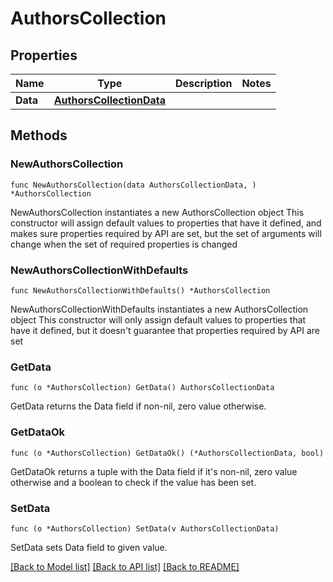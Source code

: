 # AuthorsCollection

## Properties

Name | Type | Description | Notes
------------ | ------------- | ------------- | -------------
**Data** | [**AuthorsCollectionData**](AuthorsCollectionData.md) |  | 

## Methods

### NewAuthorsCollection

`func NewAuthorsCollection(data AuthorsCollectionData, ) *AuthorsCollection`

NewAuthorsCollection instantiates a new AuthorsCollection object
This constructor will assign default values to properties that have it defined,
and makes sure properties required by API are set, but the set of arguments
will change when the set of required properties is changed

### NewAuthorsCollectionWithDefaults

`func NewAuthorsCollectionWithDefaults() *AuthorsCollection`

NewAuthorsCollectionWithDefaults instantiates a new AuthorsCollection object
This constructor will only assign default values to properties that have it defined,
but it doesn't guarantee that properties required by API are set

### GetData

`func (o *AuthorsCollection) GetData() AuthorsCollectionData`

GetData returns the Data field if non-nil, zero value otherwise.

### GetDataOk

`func (o *AuthorsCollection) GetDataOk() (*AuthorsCollectionData, bool)`

GetDataOk returns a tuple with the Data field if it's non-nil, zero value otherwise
and a boolean to check if the value has been set.

### SetData

`func (o *AuthorsCollection) SetData(v AuthorsCollectionData)`

SetData sets Data field to given value.



[[Back to Model list]](../README.md#documentation-for-models) [[Back to API list]](../README.md#documentation-for-api-endpoints) [[Back to README]](../README.md)


